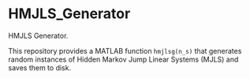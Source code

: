 # HMJLS_Generator
HMJLS Generator.

This repository provides a MATLAB function `hmjlsg(n_s)` that generates random instances of Hidden Markov Jump Linear Systems (MJLS) and saves them to disk.
